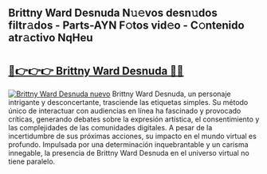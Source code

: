 ## Brittny Ward Desnuda N𝚞𝚎vos desn𝚞dos filtr𝚊dos - Parts-AYN F𝚘tos vid𝚎o - C𝚘ntenido atr𝚊ctivo NqHeu

# <h2><a href="http://mb8ldk.tromn.icu/?c=Brittny+Ward+Desnuda">🔗👉👉👉 Brittny Ward Desnuda 🔗🔗</a></h2>

[![Brittny Ward Desnuda nuevo](https://i.imgur.com/pEAQMta.gif)](http://mb8ldk.tromn.icu/?c=Brittny+Ward+Desnuda)
Brittny Ward Desnuda, un personaje intrigante y desconcertante, trasciende las etiquetas simples. Su método único de interactuar con audiencias en línea ha fascinado y provocado críticas, generando debates sobre la expresión artística, el consentimiento y las complejidades de las comunidades digitales. A pesar de la incertidumbre de sus próximas acciones, su impacto en el mundo virtual es profundo. Impulsada por una determinación inquebrantable y un carisma innegable, la presencia de Brittny Ward Desnuda en el universo virtual no tiene paralelo.
